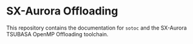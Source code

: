 # SX-Aurora Offloading

This repository contains the documentation for `sotoc` and the SX-Aurora TSUBASA OpenMP Offloading toolchain.
